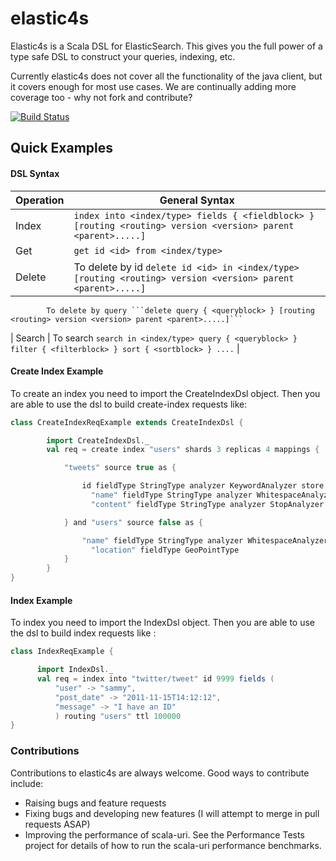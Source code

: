 elastic4s
=========

Elastic4s is a Scala DSL for ElasticSearch. This gives you the full power of a type safe DSL to construct your queries, indexing, etc.

Currently elastic4s does not cover all the functionality of the java client, but it covers enough for most use cases. We are continually adding more coverage too - why not fork and contribute?

[![Build Status](https://travis-ci.org/sksamuel/elastic4s.png)](https://travis-ci.org/sksamuel/elastic4s)


## Quick Examples

#### DSL Syntax

| Operation | General Syntax |
|-----------|----------------|
| Index | ```index into <index/type> fields { <fieldblock> } [routing <routing> version <version> parent <parent>.....]``` |
| Get | ```get id <id> from <index/type>``` |
| Delete |  To delete by id ```delete id <id> in <index/type> [routing <routing> version <version> parent <parent>.....]```
            To delete by query ```delete query { <queryblock> } [routing <routing> version <version> parent <parent>.....]```
| Search | To search ```search in <index/type> query { <queryblock> } filter { <filterblock> } sort { <sortblock> } ....``` |

#### Create Index Example

To create an index you need to import the CreateIndexDsl object. Then you are able to use the dsl to build create-index requests like:

```scala
class CreateIndexReqExample extends CreateIndexDsl {

        import CreateIndexDsl._
        val req = create index "users" shards 3 replicas 4 mappings {

            "tweets" source true as {

                id fieldType StringType analyzer KeywordAnalyzer store true and
                  "name" fieldType StringType analyzer WhitespaceAnalyzer and
                  "content" fieldType StringType analyzer StopAnalyzer

            } and "users" source false as {

                "name" fieldType StringType analyzer WhitespaceAnalyzer and
                  "location" fieldType GeoPointType
            }
        }
}
```

#### Index Example

To index you need to import the IndexDsl object. Then you are able to use the dsl to build index requests like :

```scala
class IndexReqExample {

      import IndexDsl._
      val req = index into "twitter/tweet" id 9999 fields (
          "user" -> "sammy",
          "post_date" -> "2011-11-15T14:12:12",
          "message" -> "I have an ID"
          ) routing "users" ttl 100000
}
```


### Contributions
Contributions to elastic4s are always welcome. Good ways to contribute include:

* Raising bugs and feature requests
* Fixing bugs and developing new features (I will attempt to merge in pull requests ASAP)
* Improving the performance of scala-uri. See the Performance Tests project for details of how to run the scala-uri performance benchmarks.